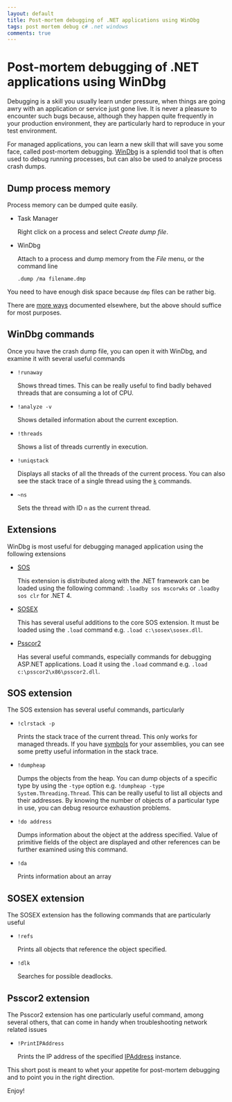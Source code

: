 ```yaml
---
layout: default
title: Post-mortem debugging of .NET applications using WinDbg
tags: post mortem debug c# .net windows
comments: true
---
```

# Post-mortem debugging of .NET applications using WinDbg

Debugging is a skill you usually learn under pressure, when things are going awry with an application or service just gone live. It is never a pleasure to encounter such bugs because, although they happen quite frequently in your production environment, they are particularly hard to reproduce in your test environment.

For managed applications, you can learn a new skill that will save you some face, called post-mortem debugging. [WinDbg](http://www.microsoft.com/whdc/devtools/debugging/installx86.mspx) is a splendid tool that is often used to debug running processes, but can also be used to analyze process crash dumps.

## Dump process memory

Process memory can be dumped quite easily.

* Task Manager

    Right click on a process and select _Create dump file_.

* WinDbg

    Attach to a process and dump memory from the _File_ menu, or the command line

    ```text
    .dump /ma filename.dmp
    ```

You need to have enough disk space because `dmp` files can be rather big.

There are [more ways](https://www.wintellect.com/how-to-capture-a-minidump-let-me-count-the-ways/) documented elsewhere, but the above should suffice for most purposes.

## WinDbg commands

Once you have the crash dump file, you can open it with WinDbg, and examine it with several useful commands

* `!runaway`

    Shows thread times. This can be really useful to find badly behaved threads that are consuming a lot of CPU.

* `!analyze -v`

    Shows detailed information about the current exception.

* `!threads`

    Shows a list of threads currently in execution.

* `!uniqstack`

    Displays all stacks of all the threads of the current process. You can also see the stack trace of a single thread using the [`k`](http://msdn.microsoft.com/en-us/library/ff551943.aspx) commands.

* `~ns`

    Sets the thread with ID `n` as the current thread.

## Extensions

WinDbg is most useful for debugging managed application using the following extensions

* [SOS](http://msdn.microsoft.com/en-us/library/bb190764.aspx)

    This extension is distributed along with the .NET framework can be loaded using the following command: `.loadby sos mscorwks` or `.loadby sos clr` for .NET 4.

* [SOSEX](http://www.stevestechspot.com/default.aspx)

    This has several useful additions to the core SOS extension. It must be loaded using the `.load` command e.g. `.load c:\sosex\sosex.dll`.

* [Psscor2](https://blogs.msdn.microsoft.com/amb/2011/04/28/free-download-psscor2-new-windbg-extension-for-debugging-net-4-0-applications/)

    Has several useful commands, especially commands for debugging ASP.NET applications. Load it using the `.load` command e.g. `.load c:\psscor2\x86\psscor2.dll`.

## SOS extension

The SOS extension has several useful commands, particularly

* `!clrstack -p`

    Prints the stack trace of the current thread. This only works for managed threads. If you have [symbols](http://support.microsoft.com/kb/311503) for your assemblies, you can see some pretty useful information in the stack trace.

* `!dumpheap`

    Dumps the objects from the heap. You can dump objects of a specific type by using the `-type` option e.g. `!dumpheap -type System.Threading.Thread`. This can be really useful to list all objects and their addresses. By knowing the number of objects of a particular type in use, you can debug resource exhaustion problems.

* `!do address`

    Dumps information about the object at the address specified. Value of primitive fields of the object are displayed and other references can be further examined using this command.

* `!da`

    Prints information about an array

## SOSEX extension

The SOSEX extension has the following commands that are particularly useful

* `!refs`

    Prints all objects that reference the object specified.

* `!dlk`

    Searches for possible deadlocks.

## Psscor2 extension

The Psscor2 extension has one particularly useful command, among several others, that can come in handy when troubleshooting network related issues

* `!PrintIPAddress`

    Prints the IP address of the specified [IPAddress](http://msdn.microsoft.com/en-us/library/system.net.ipaddress.aspx) instance.

This short post is meant to whet your appetite for post-mortem debugging and to point you in the right direction.

Enjoy!
